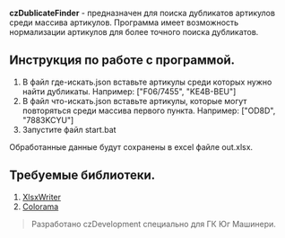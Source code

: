 **czDublicateFinder** - предназначен для поиска дубликатов артикулов среди массива артикулов. Программа имеет возможность нормализации артикулов для более точного поиска дубликатов.

## Инструкция по работе с программой.
1. В файл где-искать.json вставьте артикулы среди которых нужно найти дубликаты. Например: ["F06/7455", "KE4B-BEU"]
2. В файл что-искать.json вставьте артикулы, которые могут повторяться среди массива первого пункта. Например: ["OD8D", "7883KCYU"]
3. Запустите файл start.bat

Обработанные данные будут сохранены в excel файле out.xlsx.

## Требуемые библиотеки.
1. [XlsxWriter](https://pypi.org/project/XlsxWriter/)
2. [Colorama](https://pypi.org/project/colorama/)

> Разработано czDevelopment специально для ГК Юг Машинери.
